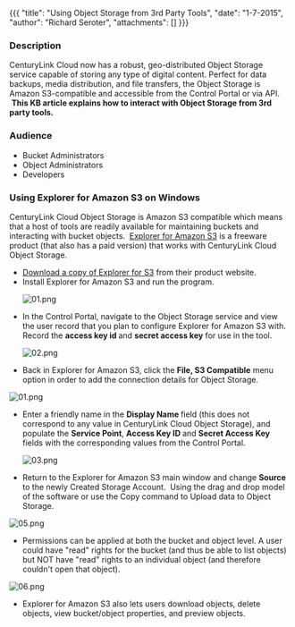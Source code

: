 {{{
  "title": "Using Object Storage from 3rd Party Tools",
  "date": "1-7-2015",
  "author": "Richard Seroter",
  "attachments": []
}}}

<h3>Description</h3>
<p>CenturyLink Cloud now has a robust, geo-distributed Object Storage service capable of storing any type of digital content. Perfect for data backups, media distribution, and file transfers, the Object Storage is Amazon S3-compatible and accessible from
  the Control Portal or via API. &nbsp;<strong>This KB article explains how to interact with Object Storage from 3rd party tools.</strong>
</p>
<h3>Audience</h3>
<ul>
  <li>Bucket Administrators</li>
  <li>Object Administrators</li>
  <li>Developers</li>
</ul>
<h3>Using Explorer for Amazon S3&nbsp;on Windows</h3>
<p>CenturyLink Cloud Object Storage is Amazon S3 compatible which means that a host of tools are readily available for maintaining buckets and interacting with bucket objects. &nbsp;<a href="http://www.cloudberrylab.com/" target="_blank">Explorer for Amazon S3</a>&nbsp;is
  a freeware product (that also has a paid version) that works with CenturyLink Cloud Object Storage.</p>
<ul>
  <li><a href="http://www.cloudberrylab.com/free-amazon-s3-explorer-cloudfront-IAM.aspx" target="_blank">Download a copy of Explorer for S3</a> from their product website.</li>
  <li>Install Explorer for Amazon S3 and run the program.
    <p><img src="https://t3n.zendesk.com/attachments/token/hk3EDH82esD9JlHc0XaJ1tCI6/?name=01.png" alt="01.png" />
    </p>
  </li>
  <li>In the Control Portal, navigate to the Object Storage service and view the user record that you plan to configure Explorer for Amazon S3 with. Record the&nbsp;<strong>access key id&nbsp;</strong>and&nbsp;<strong>secret access key</strong>&nbsp;for use
    in the tool.
    <p><img src="https://t3n.zendesk.com/attachments/token/fEYdYbXwcrEGGkfJBtavv318U/?name=02.png" alt="02.png" />
    </p>
  </li>
  <li>Back in Explorer for Amazon S3, click the <strong>File, S3 Compatible</strong> menu option in order to add the connection details for Object Storage.</li>
</ul>
<p><img src="https://t3n.zendesk.com/attachments/token/87ta5NWRhlj7cmk0WlGlC84vX/?name=01.png" alt="01.png" />&nbsp;</p>
<ul>
  <li>Enter a friendly name in the&nbsp;<strong>Display Name&nbsp;</strong>field (this does not correspond to any value in CenturyLink Cloud Object Storage), and populate the <strong>Service Point</strong>,&nbsp;<strong>Access Key ID&nbsp;</strong>and&nbsp;<strong>Secret Access Key</strong>    fields with the corresponding values from the Control Portal.
    <p><img src="https://t3n.zendesk.com/attachments/token/QqoxEfC8rImNPstoke3KDODmj/?name=03.png" alt="03.png" />
    </p>
  </li>
  <li>
    <p>Return to the Explorer for Amazon S3 main window and change <strong>Source</strong> to the newly Created Storage Account. &nbsp;Using the drag and drop model of the software or use the Copy command to Upload data to Object Storage.</p>
  </li>
</ul>
<p><img src="https://t3n.zendesk.com/attachments/token/9BDZDWtOfEbqPvaJ64pHAvmI0/?name=05.png" alt="05.png" />
</p>
<ul>
  <li>Permissions can be applied at both the bucket and object level. A user could have "read" rights for the bucket (and thus be able to list objects) but NOT have "read" rights to an individual object (and therefore couldn't open that object).</li>
</ul>
<p><img src="https://t3n.zendesk.com/attachments/token/Cv1ndjweYcJSSc0lMoZgLdpT9/?name=06.png" alt="06.png" />
</p>
<ul>
  <li>Explorer for Amazon S3 also lets users download objects, delete objects, view bucket/object properties, and preview objects.</li>
</ul>